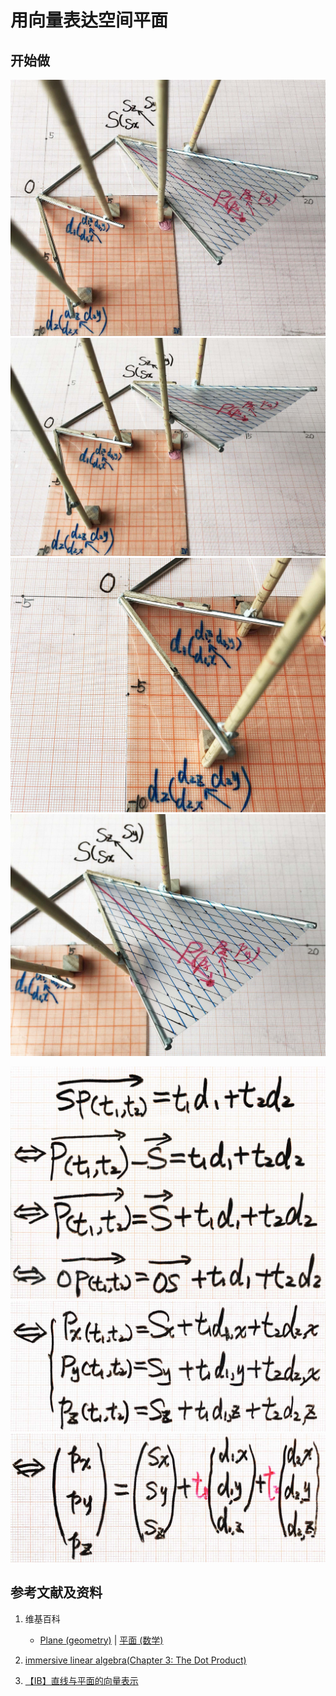 # 用向量表达空间平面

## 开始做

![](/images/线性代数/用向量表达空间解析几何中的线和面等/用向量表达空间平面/1a1.jpg)
![](/images/线性代数/用向量表达空间解析几何中的线和面等/用向量表达空间平面/1a2.jpg)
![](/images/线性代数/用向量表达空间解析几何中的线和面等/用向量表达空间平面/1a3.jpg)
![](/images/线性代数/用向量表达空间解析几何中的线和面等/用向量表达空间平面/1a4.jpg)

![](/images/线性代数/用向量表达空间解析几何中的线和面等/用向量表达空间平面/2a1.jpg)
![](/images/线性代数/用向量表达空间解析几何中的线和面等/用向量表达空间平面/2a2.jpg)
![](/images/线性代数/用向量表达空间解析几何中的线和面等/用向量表达空间平面/2a3.jpg)

## 参考文献及资料

1. 维基百科
	- [Plane (geometry)](https://en.wikipedia.org/wiki/Plane_(geometry)) | [平面 (数学)](https://zh.wikipedia.org/wiki/%E5%B9%B3%E9%9D%A2_(%E6%95%B0%E5%AD%A6)) 
	
2. [immersive linear algebra(Chapter 3: The Dot Product)](http://immersivemath.com/ila/ch03_dotproduct/ch03.html)
3. [【IB】直线与平面的向量表示](https://zhuanlan.zhihu.com/p/73397884)